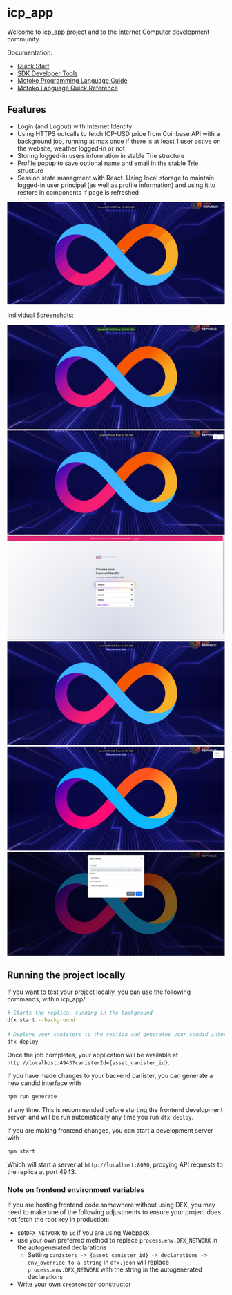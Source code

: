 # icp_app

Welcome to icp_app project and to the Internet Computer development community.

Documentation:

- [Quick Start](https://internetcomputer.org/docs/current/developer-docs/setup/deploy-locally)
- [SDK Developer Tools](https://internetcomputer.org/docs/current/developer-docs/setup/install)
- [Motoko Programming Language Guide](https://internetcomputer.org/docs/current/motoko/main/motoko)
- [Motoko Language Quick Reference](https://internetcomputer.org/docs/current/motoko/main/language-manual)

## Features
- Login (and Logout) with Internet Identity
- Using HTTPS outcalls to fetch ICP-USD price from Coinbase API with a background job, running at max once if there is at least 1 user active on the website, weather logged-in or not
- Storing logged-in users information in stable Trie structure
- Profile popup to save optional name and email in the stable Trie structure
- Session state managment with React. Using local storage to maintain logged-in user principal (as well as profile information) and using it to restore in components if page is refreshed

![](public/icp-app.gif)

Individual Screenshots:

![](public/1.png)
![](public/2.png)
![](public/3.png)
![](public/4.png)
![](public/5.png)
![](public/6.png)

## Running the project locally

If you want to test your project locally, you can use the following commands, within icp_app/:

```bash
# Starts the replica, running in the background
dfx start --background

# Deploys your canisters to the replica and generates your candid interface
dfx deploy
```

Once the job completes, your application will be available at `http://localhost:4943?canisterId={asset_canister_id}`.

If you have made changes to your backend canister, you can generate a new candid interface with

```bash
npm run generate
```

at any time. This is recommended before starting the frontend development server, and will be run automatically any time you run `dfx deploy`.

If you are making frontend changes, you can start a development server with

```bash
npm start
```

Which will start a server at `http://localhost:8080`, proxying API requests to the replica at port 4943.

### Note on frontend environment variables

If you are hosting frontend code somewhere without using DFX, you may need to make one of the following adjustments to ensure your project does not fetch the root key in production:

- set`DFX_NETWORK` to `ic` if you are using Webpack
- use your own preferred method to replace `process.env.DFX_NETWORK` in the autogenerated declarations
  - Setting `canisters -> {asset_canister_id} -> declarations -> env_override to a string` in `dfx.json` will replace `process.env.DFX_NETWORK` with the string in the autogenerated declarations
- Write your own `createActor` constructor
